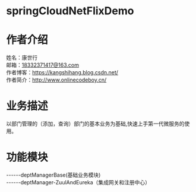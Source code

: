 # springCloudNetFlixDemo
# 作者介绍
姓名：康世行<br/>
邮箱：18332371417@163.com <br/>
作者博客：https://kangshihang.blog.csdn.net/     <br/>
作者简介：http://www.onlinecodeboy.cn/      <br/>
# 业务描述
以部门管理的（添加，查询）部门的基本业务为基础,快速上手第一代微服务的使用。
# 功能模块
------deptManagerBase(基础业务模块)<br/>
------deptManager-ZuulAndEureka（集成网关和注册中心）<br/>

